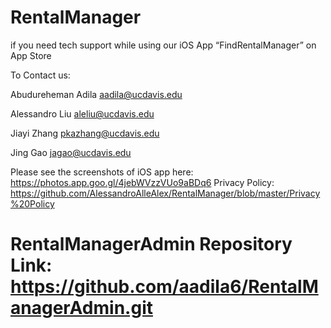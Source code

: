 # RentalManager
if you need tech support while using our iOS App “FindRentalManager” on App Store

To Contact us:

Abudureheman Adila aadila@ucdavis.edu

Alessandro Liu aleliu@ucdavis.edu

Jiayi Zhang pkazhang@ucdavis.edu

Jing Gao jagao@ucdavis.edu

Please see the screenshots of iOS app here: https://photos.app.goo.gl/4jebWVzzVUo9aBDq6
Privacy Policy: https://github.com/AlessandroAlleAlex/RentalManager/blob/master/Privacy%20Policy
# RentalManagerAdmin Repository Link: https://github.com/aadila6/RentalManagerAdmin.git

